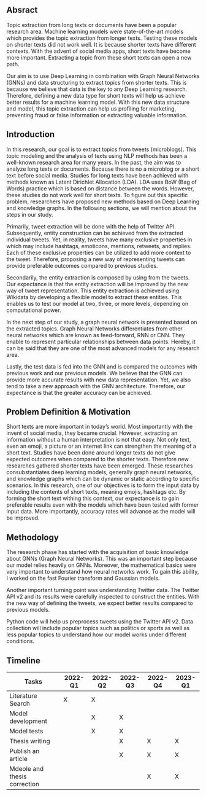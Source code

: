 ## Absract

Topic extraction from long texts or documents have been a popular research area. Machine learning models were state-of-the-art models which provides the topic extraction from longer texts. Testing these models on shorter texts did not work well. It is because shorter texts have different contexts.
With the advent of social media apps, short texts have become more important. Extracting a topic from these short texts can open a new path. 
 
Our aim is to use Deep Learning in combination with Graph Neural Networks (GNNs) and data structuring to extract topics from shorter texts. This is because we believe that data is the key to any Deep Learning research. Therefore, defining a new data type for short texts will help us achieve better results for a machine learning model. With this new data structure and model, this topic extraction can help us profiling for marketing, preventing fraud or false information or extracting valuable information.



## Introduction

In this research, our goal is to extract topics from tweets (microblogs). This topic modeling and the analysis of texts using NLP methods has been a well-known research area for many years. In the past, the aim was to analyze long texts or documents. Because there is no a microblog or a short text before social media. Studies for long texts have been achieved with methods known as Latent Dirichlet Allocation (LDA). LDA uses BoW (Bag of Words) practice which is based on distance between the words. However, these studies do not work well for short texts. To figure out this specific problem, researchers have proposed new methods based on Deep Learning and knowledge graphs. In the following sections, we will mention about the steps in our study.

Primarily, tweet extraction will be done with the help of Twitter API. Subsequently, entity construction can be achieved from the extracted individual tweets. Yet, in reality, tweets have many exclusive properties in which may include hashtags, emoticons, mentions, retweets, and replies. Each of these exclusive properties can be utilized to add more context to the tweet. Therefore, proposing a new way of representing tweets can provide preferable outcomes compared to previous studies.

Secondarily, the entity extraction is composed by using from the tweets. Our expectance is that the entity extraction will be improved by the new way of tweet representation. This entity extraction is achieved using Wikidata by developing a flexible model to extract these entities. This enables us to test our model at two, three, or more levels, depending on computational power.

In the next step of our study, a graph neural network is presented based on the extracted topics. Graph Neural Networks differentiates from other neural networks which are known as feed-forward, RNN or CNN. They enable to represent particular relationships between data points. Hereby, it can be said that they are one of the most advanced models for any research area.

Lastly, the test data is fed into the GNN and is compared the outcomes with previous work and our previous models. We believe that the GNN can provide more accurate results with new data representation. Yet, we also tend to take a new approach with the GNN architecture. Therefore, our expectance is that the greater accuracy can be achieved.

## Problem Definition & Motivation
Short texts are more important in today’s world. Most importantly with the invent of social media, they became crucial. However, extracting an information without a human interpretation is not that easy. Not only text, even an emoji, a picture or an internet link can strengthen the meaning of a short text. Studies have been done around longer texts do not give expected outcomes when compared to the shorter texts. Therefore new researches gathered shorter texts have been emerged. These researches consubstantiates deep learning models, generally graph neural networks, and knowledge graphs which can be dynamic or static according to specific scenarios. In this research,  one of our objectives is to form the input data by including the contents of short texts, meaning emojis, hashtags etc. By forming the short text withing this context, our expectance is to gain preferable results even with the models which have been tested with former input data. More importantly, accuracy rates will advance as the model will be improved.


## Methodology

The research phase has started with the acquisition of basic knowledge about GNNs (Graph Neural Networks). This was an important step because our model relies heavily on GNNs. Moreover, the mathematical basics were very important to understand how neural networks work. To gain this ability, I worked on the fast Fourier transform and Gaussian models.

Another important turning point was understanding Twitter data. The Twitter API v2 and its results were carefully inspected to construct the entities. With the new way of defining the tweets, we expect better results compared to previous models.

Python code will help us preprocess tweets using the Twitter API v2. Data collection will include popular topics such as politics or sports as well as less popular topics to understand how our model works under different conditions.


## Timeline

| Tasks                        | 2022-Q1 | 2022-Q2 | 2022-Q3 | 2022-Q4 | 2023-Q1 |
|------------------------------|---------|---------|---------|---------|---------|
| Literature Search            |    X    |    X    |         |         |         |
| Model development            |         |    X    |    X    |         |         |
| Model tests                  |         |    X    |    X    |         |         |
| Thesis writing               |         |         |    X    |    X    |    X    |
| Publish an article           |         |         |    X    |    X    |    X    |
| Mdeole and thesis correction |         |         |         |    X    |    X    |
